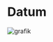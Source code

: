 # Datum
![grafik](https://user-images.githubusercontent.com/78038701/228862804-0f62e2a3-af39-4a22-8438-a79f7dc7158c.png)
